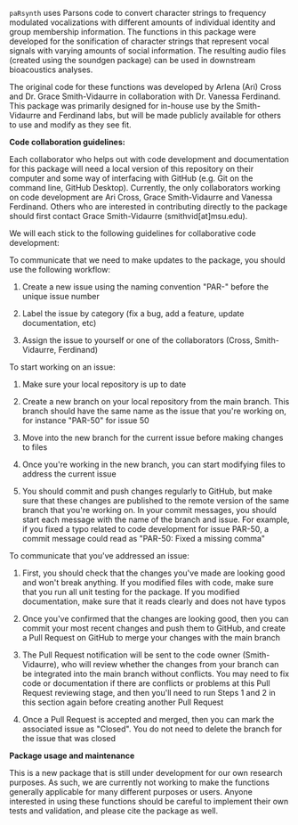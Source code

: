 `paRsynth` uses Parsons code to convert character strings to frequency modulated vocalizations with different amounts of individual identity and group membership information. The functions in this package were developed for the sonification of character strings that represent vocal signals with varying amounts of social information. The resulting audio files (created using the soundgen package) can be used in downstream bioacoustics analyses.

The original code for these functions was developed by Arlena (Ari) Cross and Dr. Grace Smith-Vidaurre in collaboration with Dr. Vanessa Ferdinand. This package was primarily designed for in-house use by the Smith-Vidaurre and Ferdinand labs, but will be made publicly available for others to use and modify as they see fit.

**Code collaboration guidelines:**

Each collaborator who helps out with code development and documentation for this package will need a local version of this repository on their computer and some way of interfacing with GitHub (e.g. Git on the command line, GitHub Desktop). Currently, the only collaborators working on code development are Ari Cross, Grace Smith-Vidaurre and Vanessa Ferdinand. Others who are interested in contributing directly to the package should first contact Grace Smith-Vidaurre (smithvid[at]msu.edu).

We will each stick to the following guidelines for collaborative code development:

To communicate that we need to make updates to the package, you should use the following workflow:

  1. Create a new issue using the naming convention "PAR-" before the unique issue number

  2. Label the issue by category (fix a bug, add a feature, update documentation, etc)

  3. Assign the issue to yourself or one of the collaborators (Cross, Smith-Vidaurre, Ferdinand)


To start working on an issue:

  1. Make sure your local repository is up to date

  2. Create a new branch on your local repository from the main branch. This branch should have the same name as the issue that you're working on, for instance "PAR-50" for issue 50

  3. Move into the new branch for the current issue before making changes to files

  4. Once you're working in the new branch, you can start modifying files to address the current issue

  5. You should commit and push changes regularly to GitHub, but make sure that these changes are published to the remote version of the same branch that you're working on. In your commit messages, you should start each message with the name of the branch and issue. For example, if you fixed a typo related to code development for issue PAR-50, a commit message could read as "PAR-50: Fixed a missing comma"


To communicate that you've addressed an issue:

  1. First, you should check that the changes you've made are looking good and won't break anything. If you modified files with code, make sure that you run all unit testing for the package. If you modified documentation, make sure that it reads clearly and does not have typos

  2. Once you've confirmed that the changes are looking good, then you can commit your most recent changes and push them to GitHub, and create a Pull Request on GitHub to merge your changes with the main branch

  3. The Pull Request notification will be sent to the code owner (Smith-Vidaurre), who will review whether the changes from your branch can be integrated into the main branch without conflicts. You may need to fix code or documentation if there are conflicts or problems at this Pull Request reviewing stage, and then you'll need to run Steps 1 and 2 in this section again before creating another Pull Request

  4. Once a Pull Request is accepted and merged, then you can mark the associated issue as "Closed". You do not need to delete the branch for the issue that was closed

**Package usage and maintenance**

This is a new package that is still under development for our own research purposes. As such, we are currently not working to make the functions generally applicable for many different purposes or users. Anyone interested in using these functions should be careful to implement their own tests and validation, and please cite the package as well.
